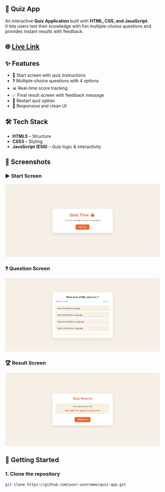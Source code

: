 
## 🎉 Quiz App  

An interactive **Quiz Application** built with **HTML, CSS, and JavaScript**.  
It lets users test their knowledge with fun multiple-choice questions and provides instant results with feedback.  

## 🌐 <a href="quiz-app-diwaker.netlify.app" >Live Link </a>

## ✨ Features
- 🚀 Start screen with quiz instructions  
- ❓ Multiple-choice questions with 4 options  
- 📊 Real-time score tracking  
- ✅ Final result screen with feedback message  
- 🔄 Restart quiz option  
- 🎨 Responsive and clean UI  


## 🛠️ Tech Stack
- **HTML5** – Structure  
- **CSS3** – Styling  
- **JavaScript (ES6)** – Quiz logic & interactivity  


## 📸 Screenshots

### ▶️ Start Screen  
![Start](assets/start.png)

### ❓ Question Screen  
![Question](assets/question.png)

### 🏆 Result Screen  
![Result](assets/end.png)


## 🚀 Getting Started  

### 1. Clone the repository  
```bash
git clone https://github.com/your-username/quiz-app.git


